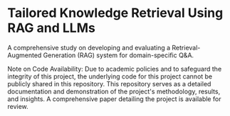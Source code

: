 # Tailored Knowledge Retrieval Using RAG and LLMs
A comprehensive study on developing and evaluating a Retrieval-Augmented Generation (RAG) system for domain-specific Q&A.

Note on Code Availability: Due to academic policies and to safeguard the integrity of this project, the underlying code for this project cannot be publicly shared in this repository. This repository serves as a detailed documentation and demonstration of the project's methodology, results, and insights. A comprehensive paper detailing the project is available for review.


